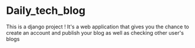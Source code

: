# Daily_tech_blog
This is a django project ! It's a web application that gives you the chance to create an account and publish your blog as well as checking other user's blogs
